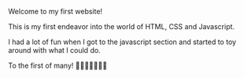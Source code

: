 Welcome to my first website!

This is my first endeavor into the world of HTML, CSS and Javascript.

I had a lot of fun when I got to the javascript section and started to toy around with what I could do.

To the first of many! 🎉🎉🎊🍾🎊🎉🎉
